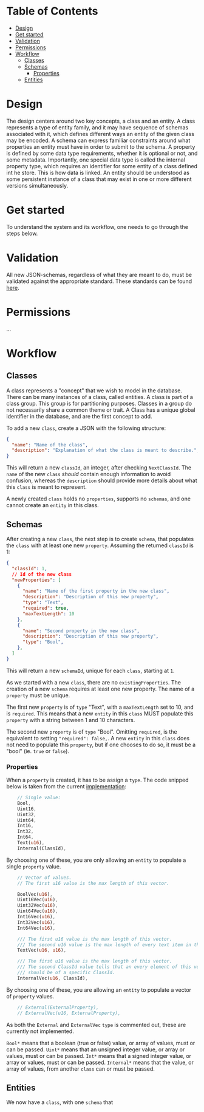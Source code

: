 Table of Contents
=================

<!-- TOC START min:1 max:3 link:true asterisk:false update:true -->
- [Design](#design)
- [Get started](#get-started)
- [Validation](#validation)
- [Permissions](#permissions)
- [Workflow](#workflow)
  - [Classes](#classes)
  - [Schemas](#schemas)
    - [Properties](#properties)
  - [Entities](#entities)
<!-- TOC END -->

# Design

The design centers around two key concepts, a class and an entity. A class represents a type of entity family, and it may have sequence of schemas associated with it, which defines different ways an entity of the given class may be encoded. A schema can express familiar constraints around what properties an entity must have in order to submit to the schema. A property is defined by some data type requirements, whether it is optional or not, and some metadata. Importantly, one special data type is called the internal property type, which requires an identifier for some entity of a class defined int he store. This is how data is linked. An entity should be understood as some persistent instance of a class that may exist in one or more different versions simultaneously.

# Get started

To understand the system and its workflow, one needs to go through the steps below.

# Validation

All new JSON-schemas, regardless of what they are meant to do, must be validated against the appropriate standard. These standards can be found [here](/joystream-content-system/resources/standards).

# Permissions

...

# Workflow

## Classes

A class represents a "concept" that we wish to model in the database. There can be many instances of a class, called entities. A class is part of a class group. This group is for partitioning purposes. Classes in a group do not necessarily share a common theme or trait. A Class has a unique global identifier in the database, and are the first concept to add.

To add a new `class`, create a JSON with the following structure:

```json
{
  "name": "Name of the class",
  "description": "Explanation of what the class is meant to describe.",
}
```

This will return a new `classId`, an integer, after checking `NextClassId`.
The `name` of the new `class` *should* contain enough information to avoid confusion, whereas the `description` should provide more details about what this `class` is meant to represent.

A newly created `class` holds no `properties`, supports no `schemas`, and one cannot create an `entity` in this class.

## Schemas

After creating a new `class`, the next step is to create `schema`, that populates the `class` with at least one new `property`. Assuming the returned `classId` is 1:

```json
{
  "classId": 1,
  // Id of the new class
  "newProperties": [
    {
      "name": "Name of the first property in the new class",
      "description": "Description of this new property",
      "type": "Text",
      "required": true,
      "maxTextLength": 10
    },
    {
      "name": "Second property in the new class",
      "description": "Description of this new property",
      "type": "Bool",
    },
  ]
}
```

This will return a new `schemaId`, unique for each `class`, starting at `1`.

As we started with a new `class`, there are no `existingProperties`. The creation of a new `schema` requires at least one new property. The name of a `property` must be unique.

The first new `property` is of `type` "Text", with a `maxTextLength` set to 10, and is `required`. This means that a new `entity` in this `class` MUST populate this `property` with a string between 1 and 10 characters.

The second new `property` is of `type` "Bool". Omitting `required`, is the equivalent to setting `"required": false,`. A new `entity` in this `class` does not need to populate this `property`, but if one chooses to do so, it must be a "bool" (ie. `true` or `false`).

### Properties

When a `property` is created, it has to be assign a `type`. The code snipped below is taken from the current [implementation](https://github.com/Joystream/substrate-versioned-store/blob/master/src/lib.rs):

```rust
    // Single value:
    Bool,
    Uint16,
    Uint32,
    Uint64,
    Int16,
    Int32,
    Int64,
    Text(u16),
    Internal(ClassId),
```
By choosing one of these, you are only allowing an `entity` to populate a single `property` value.

```rust
    // Vector of values.
    // The first u16 value is the max length of this vector.

    BoolVec(u16),
    Uint16Vec(u16),
    Uint32Vec(u16),
    Uint64Vec(u16),
    Int16Vec(u16),
    Int32Vec(u16),
    Int64Vec(u16),

    /// The first u16 value is the max length of this vector.
    /// The second u16 value is the max length of every text item in this vector.
    TextVec(u16, u16),

    /// The first u16 value is the max length of this vector.
    /// The second ClassId value tells that an every element of this vector
    /// should be of a specific ClassId.
    InternalVec(u16, ClassId),
```
By choosing one of these, you are allowing an `entity` to populate a vector of `property` values.

```rust
    // External(ExternalProperty),
    // ExternalVec(u16, ExternalProperty),
```

As both the `External` and `ExternalVec` `type` is commented out, these are currently not implemented.

`Bool*` means that a boolean (true or false) value, or array of values, must or can be passed.
`Uint*` means that an unsigned integer value, or array or values, must or can be passed.
`Int*` means that a signed integer value, or array or values, must or can be passed.
`Internal*` means that the value, or array of values, from another `class` can or must be passed.

## Entities

We now have a `class`, with one `schema` that
